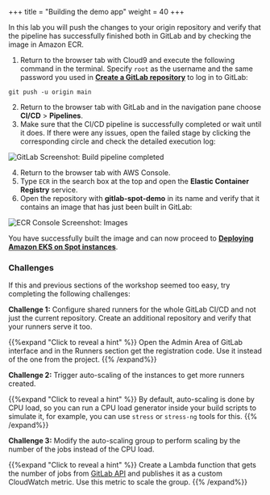 +++
title = "Building the demo app"
weight = 40
+++

In this lab you will push the changes to your origin repository and verify that the pipeline has successfully finished both in GitLab and by checking the image in Amazon ECR.

1. Return to the browser tab with Cloud9 and execute the following command in the terminal. Specify `root` as the username and the same password you used in [**Create a GitLab repository**](020-create-gitlab-repo.html) to log in to GitLab:

```
git push -u origin main
```

2. Return to the browser tab with GitLab and in the navigation pane choose **CI/CD** > **Pipelines**.
3. Make sure that the CI/CD pipeline is successfully completed or wait until it does. If there were any issues, open the failed stage by clicking the corresponding circle and check the detailed execution log:

![GitLab Screenshot: Build pipeline completed](/images/gitlab-spot/GitLab-BuildPipeline.png)

4. Return to the browser tab with AWS Console.
5. Type `ECR` in the search box at the top and open the **Elastic Container Registry** service.
6. Open the repository with **gitlab-spot-demo** in its name and verify that it contains an image that has just been built in GitLab:

![ECR Console Screenshot: Images](/images/gitlab-spot/AWSConsole-ECRImages.png)

You have successfully built the image and can now proceed to [**Deploying Amazon EKS on Spot instances**](050-deploying-eks-on-spot.html).

### Challenges

If this and previous sections of the workshop seemed too easy, try completing the following challenges:

**Challenge 1:** Configure shared runners for the whole GitLab CI/CD and not just the current repository. Create an additional repository and verify that your runners serve it too.

{{%expand "Click to reveal a hint" %}}
Open the Admin Area of GitLab interface and in the Runners section get the registration code. Use it instead of the one from the project.
{{% /expand%}}

**Challenge 2:** Trigger auto-scaling of the instances to get more runners created.

{{%expand "Click to reveal a hint" %}}
By default, auto-scaling is done by CPU load, so you can run a CPU load generator inside your build scripts to simulate it, for example, you can use `stress` or `stress-ng` tools for this.
{{% /expand%}}

**Challenge 3:** Modify the auto-scaling group to perform scaling by the number of the jobs instead of the CPU load.

{{%expand "Click to reveal a hint" %}}
Create a Lambda function that gets the number of jobs from [GitLab API](https://docs.gitlab.com/ee/api/jobs.html#list-project-jobs) and publishes it as a custom CloudWatch metric. Use this metric to scale the group.
{{% /expand%}}
